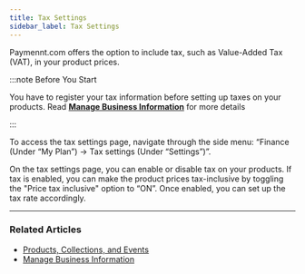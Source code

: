 ```yaml
---
title: Tax Settings
sidebar_label: Tax Settings
---
```


Paymennt.com offers the option to include tax, such as Value-Added Tax (VAT), in your product prices.

:::note Before You Start

You have to register your tax information before setting up taxes on your products.
Read **[Manage Business Information](/community/2-account-management/3-business-information.md)** for more details

:::

To access the tax settings page, navigate through the side menu: “Finance (Under “My Plan”) -> Tax settings (Under “Settings”)”.

On the tax settings page, you can enable or disable tax on your products. If tax is enabled, you can make the product prices tax-inclusive by toggling the "Price tax inclusive" option to “ON”. Once enabled, you can set up the tax rate accordingly.

***

### Related Articles

* [<ins>Products, Collections, and Events</ins>](/community/6-online-payment/7-products-collections-and-events.md)
* [<ins>Manage Business Information</ins>](/community/2-account-management/3-business-information.md)
